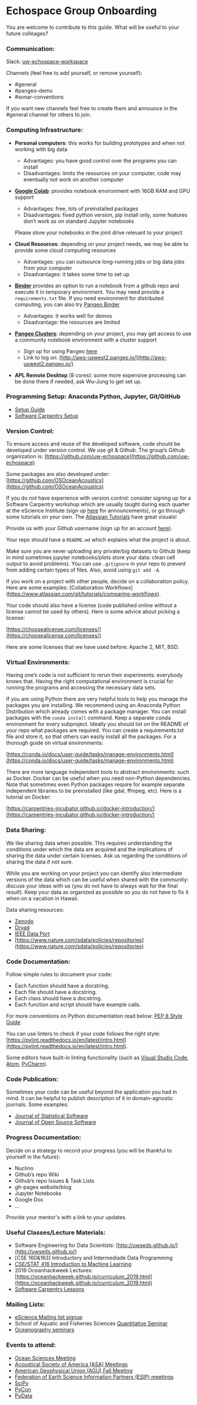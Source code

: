 # Echospace Group Onboarding

You are welcome to contribute to this guide. What will be useful to your future colleages?

### Communication:	
Slack: [uw-echospace-workspace](http://uw-echospace.slack.com/)

Channels (feel free to add yourself, or remove yourself):

* #general
* #pangeo-demo
* #sonar-conventions

If you want new channels feel free to create them and announce in the #general channel for others to join.

### Computing Infrastructure:

* **Personal computers**: this works for building prototypes and when not working with big data
	* Advantages: you have good control over the programs you can install 
	* Disadvantages: limits the resources on your computer, code may eventually not work on another computer
* **[Google Colab](https://colab.research.google.com/)**: provides notebook environment with 16GB RAM and GPU support
	* Advantages: free, lots of preinstalled packages
	* Disadvantages: fixed python version, pip install only, some features don’t work as on standard Jupyter notebooks
	
	Please store your notebooks in the joint drive relevant to your project
	
* **Cloud Resources**: depending on your project needs, we may be able to provide some cloud computing resources
	* Advantages: you can outsource long-running jobs or big data jobs from your computer
	* Disadvantages: it takes some time to set up 
	
* **[Binder](https://mybinder.org/)** provides an option to run a notebook from a github repo and execute it in temporary environment. You may need provide a `requirements.txt` file. If you need environment for distributed computing, you can also try [Pangeo Binder](https://binder.pangeo.io/)
	* Advantages: it works well for demos
	* Disadvantage: the resources are limited

* [**Pangeo Clusters**](https://pangeo.io/): depending on your project, you may get access to use a community notebook environment with a cluster support
	* Sign up for using Pangeo [here](https://docs.google.com/forms/d/e/1FAIpQLSeqKncKG-s365pC_Lfe4_UetJ-wcFfjOSyHhYYQjXbKRHzswQ/viewform)
	* Link to log on: [http://aws-uswest2.pangeo.io/](http://aws-uswest2.pangeo.io/)

* **APL Remote Desktop** (8 cores): some more expensive processing can be done there if needed, ask Wu-Jung to get set up.


### Programming Setup: Anaconda Python, Jupyter, Git/GitHub
* [Setup Guide](https://github.com/uw-echospace/group_docs/blob/main/conda_jupyterlab.md)
* [Software Carpentry Setup](https://carpentries.github.io/workshop-template/#setup)


### Version Control: 
To ensure access and reuse of the developed software, code should be developed under version control. We use git & Github. The group’s Github organization is: [https://github.com/uw-echospace](https://github.com/uw-echospace) 

Some packages are also developed under:
[https://github.com/OSOceanAcoustics](https://github.com/OSOceanAcoustics)


If you do not have experience with version control: consider signing up for a Software Carpentry workshop which are usually taught during each quarter at the eScience Institute (sign up [here](https://escience.washington.edu/get-involved/) for announcements), or go through some tutorials on your own. The [Atlassian Tutorials](https://www.atlassian.com/git/tutorials/what-is-version-control) have great visuals!

Provide us with your Github username (sign up for an account [here](https://github.com/login)).

Your repo should have a `README.md` which explains what the project is about.

Make sure you are never uploading any private/big datasets to Github (keep in mind sometimes jupyter notebooks/plots store your data: clean cell output to avoid problems). You can use `.gitignore` in your repo to prevent from adding certain types of files. Also, avoid using `git add -A`.

If you work on a project with other people, decide on a collaboration policy. Here are some examples: [Collaboration Workflows] (https://www.atlassian.com/git/tutorials/comparing-workflows).

Your code should also have a license (code published online without a license cannot be used by others).  Here is some advice about picking a license:

[https://choosealicense.com/licenses/](https://choosealicense.com/licenses/)

Here are some licenses that we have used before:
Apache 2, MIT, BSD.



### Virtual Environments:

Having one’s code is not sufficient to rerun their experiments: everybody knows that. Having the right computational environment is crucial for running the programs and accessing the necessary data sets.

If you are using Python there are very helpful tools to help you manage the packages you are installing. We recommend using an Anaconda Python Distribution which already comes with a package manager. You can install packages with the `conda install` command. Keep a separate conda environment for every subproject. Ideally you should list on the README of your repo what packages are required. You can create a requirements.txt file and store it, so that others can easily install all the packages. For a thorough guide on virtual environments:

[https://conda.io/docs/user-guide/tasks/manage-environments.html](https://conda.io/docs/user-guide/tasks/manage-environments.html)

There are more language independent tools to abstract environments: such as Docker. Docker can be useful when you need non-Python dependencies. Note that sometimes even Python packages require for example separate independent libraries to be preinstalled (like gdal, ffmpeg, etc). Here is a tutorial on Docker: 

[https://carpentries-incubator.github.io/docker-introduction/](https://carpentries-incubator.github.io/docker-introduction/)

### Data Sharing: 

We like sharing data when possible. This requires understanding the conditions under which the data are acquired and the implications of sharing the data under certain licenses. Ask us regarding the conditions of sharing the data if not sure.

While you are working on your project you can identify also intermediate versions of the data which can be useful when shared with the community: discuss your ideas with us (you do not have to always wait for the final result). Keep your data as organized as possible so you do not have to fix it when on a vacation in Hawaii.

Data sharing resources:

* [Zenodo](https://help.zenodo.org/)
* [Dryad](https://datadryad.org/)
* [IEEE Data Port](https://ieee-dataport.org/)
* [https://www.nature.com/sdata/policies/repositories](https://www.nature.com/sdata/policies/repositories)


### Code Documentation:

Follow simple rules to document your code:

* Each function should have a docstring.
* Each file should have a docstring.
* Each class should have a docstring.
* Each function and script should have example calls.

For more conventions on Python documentation read below:
[PEP 8 Style Guide](https://www.python.org/dev/peps/pep-0008/)

You can use linters to check if your code follows the right style:
[https://pylint.readthedocs.io/en/latest/intro.html](https://pylint.readthedocs.io/en/latest/intro.html).

Some editors have built-in linting functionality (such as [Visual Studio Code](https://code.visualstudio.com/), [Atom](https://atom.io/), [PyCharm](https://www.jetbrains.com/pycharm/)).


### Code Publication:

Sometimes your code can be useful beyond the application you had in mind. It can be helpful to publish description of it in domain-agnostic journals. Some examples:
* [Journal of Statistical Software](https://www.jstatsoft.org/index)
* [Journal of Open Source Software](https://joss.theoj.org/)


### Progress Documentation: 

Decide on a strategy to record your progress (you will be thankful to yourself in the future):

* Nuclino
* Github’s repo Wiki
* Github’s repo Issues & Task Lists
* gh-pages website/blog
* Jupyter Notebooks
* Google Doc
* ...

Provide your mentor's with a link to your updates.


### Useful Classes/Lecture Materials:

* Software Engineering for Data Scientists: [http://uwseds.github.io/](http://uwseds.github.io/)
* [CSE 160&163] Introductory and Intermediade Data Programming
* [CSE/STAT 416 Introduction to Machine Learning](http://courses.cs.washington.edu/courses/cse416/)
* 2019 Oceanhackweek Lectures: [https://oceanhackweek.github.io/curriculum_2019.html](https://oceanhackweek.github.io/curriculum_2019.html)
* [Software Carpentry Lessons](https://software-carpentry.org/lessons/)


### Mailing Lists:
* [eScience Mailing list signup](https://escience.washington.edu/get-involved/)
* School of Aquatic and Fisheries Sciences [Quantitative Seminar](https://fish.uw.edu/news-events/seminar-series/quantitative-seminar/) 
* [Oceanography seminars](https://www.ocean.washington.edu/events)

### Events to attend:
* [Ocean Sciences Meeting](https://www.aslo.org/osm2022/)
* [Acoustical Society of America (ASA) Meetings]()
* [American Geophysical Union (AGU) Fall Meeting](https://www.agu.org/Fall-Meeting)
* [Federation of Earth Science Information Partners (ESIP) meetings](https://www.esipfed.org/meetings)
* [SciPy](https://www.scipy2021.scipy.org/)
* [PyCon](https://us.pycon.org/2021/)
* [PyData](https://global.pydata.org/)

